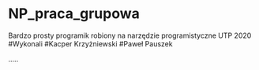 # NP_praca_grupowa
 Bardzo prosty programik robiony na narzędzie programistyczne UTP 2020
#Wykonali
#Kacper Krzyżniewski
#Paweł Pauszek

.....
